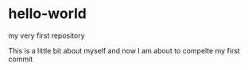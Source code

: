 # hello-world
my very first repository

This is a little bit about myself 
and now I am about to compelte my first commit

